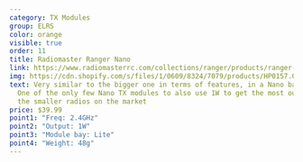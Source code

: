 ```yaml
---
category: TX Modules
group: ELRS
color: orange
visible: true
order: 11
title: Radiomaster Ranger Nano
link: https://www.radiomasterrc.com/collections/ranger/products/ranger-nano-2-4ghz-elrs-module
img: https://cdn.shopify.com/s/files/1/0609/8324/7079/products/HP0157.0035-1_1800x1800.jpg?v=1665985096
text: Very similar to the bigger one in terms of features, in a Nano bay size.
  One of the only few Nano TX modules to also use 1W to get the most out of even
  the smaller radios on the market
price: $39.99
point1: "Freq: 2.4GHz"
point2: "Output: 1W"
point3: "Module bay: Lite"
point4: "Weight: 48g"
---
```

